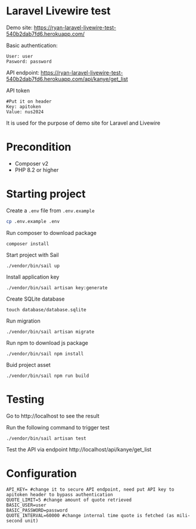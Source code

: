# Laravel Livewire test

Demo site: https://ryan-laravel-livewire-test-540b2dab7fd6.herokuapp.com/

Basic authentication: 

```
User: user
Pasword: password
```

API endpoint: https://ryan-laravel-livewire-test-540b2dab7fd6.herokuapp.com/api/kanye/get_list

API token
```
#Put it on header
Key: apitoken
Value: nus2024

```


It is used for the purpose of demo site for Laravel and Livewire

# Precondition
- Composer v2
- PHP 8.2 or higher

# Starting project

Create a `.env` file from `.env.example`

```bash
cp .env.example .env
```

Run composer to download package
```
composer install
```

Start project with Sail
```
./vendor/bin/sail up
```

Install application key
```
./vendor/bin/sail artisan key:generate

```

Create SQLite database
```
touch database/database.sqlite
```

Run migration
```
./vendor/bin/sail artisan migrate
```


Run npm to download js package
```
./vendor/bin/sail npm install
```

Buid project asset
```
./vendor/bin/sail npm run build
```


# Testing
Go to http://localhost to see the result


Run the following command to trigger test
```
./vendor/bin/sail artisan test
```

Test the API via endpoint http://localhost/api/kanye/get_list

# Configuration
```
API_KEY= #change it to secure API endpoint, need put API key to apitoken header to bypass authentication
QUOTE_LIMIT=5 #change amount of quote retrieved
BASIC_USER=user 
BASIC_PASSWORD=password
QUOTE_INTERVAL=60000 #change internal time quote is fetched (as mili-second unit)
```


